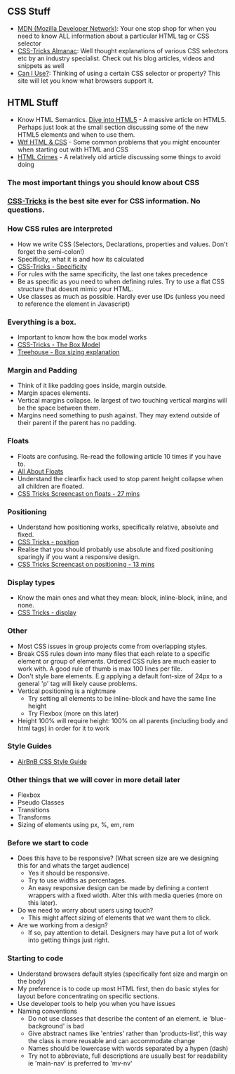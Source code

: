 ## CSS Stuff

- [MDN (Mozilla Developer Network)](https://developer.mozilla.org/en-US/): Your one stop shop for when you need to know ALL information about a particular HTML tag or CSS selector
- [CSS-Tricks Almanac](https://css-tricks.com/almanac/): Well thought explanations of various CSS selectors etc by an industry specialist.  Check out his blog articles, videos and snippets as well
- [Can I Use?](http://caniuse.com/): Thinking of using a certain CSS selector or property? This site will let you know what browsers support it.

## HTML Stuff

- Know HTML Semantics. [Dive into HTML5](http://diveintohtml5.info/semantics.html#new-elements) - A massive article on HTML5.  Perhaps just look at the small section discussing some of the new HTML5 elements and when to use them.
- [Wtf HTML & CSS](http://wtfhtmlcss.com/) - Some common problems that you might encounter when starting out with HTML and CSS
- [HTML Crimes](http://line25.com/articles/10-html-tag-crimes-you-really-shouldnt-commit) - A relatively old article discussing some things to avoid doing

### The most important things you should know about CSS

### [CSS-Tricks](http://www.css-tricks.com) is the best site ever for CSS information. No questions.

### How CSS rules are interpreted
- How we write CSS (Selectors, Declarations, properties and values. Don't forget the semi-colon!)
- Specificity, what it is and how its calculated
- [CSS-Tricks - Specificity](https://css-tricks.com/specifics-on-css-specificity/)
- For rules with the same specificity, the last one takes precedence
- Be as specific as you need to when defining rules. Try to use a flat CSS structure that doesnt mimic your HTML.
- Use classes as much as possible.  Hardly ever use IDs (unless you need to reference the element in Javascript)

### Everything is a box.
- Important to know how the box model works
- [CSS-Tricks - The Box Model](https://css-tricks.com/the-css-box-model/)
- [Treehouse - Box sizing explanation](http://blog.teamtreehouse.com/box-sizing-secret-simple-css-layouts)

### Margin and Padding
- Think of it like padding goes inside, margin outside.
- Margin spaces elements.
- Vertical margins collapse.  Ie largest of two touching vertical margins will be the space between them.
- Margins need something to push against. They may extend outside of their parent if the parent has no padding.

### Floats
- Floats are confusing.  Re-read the following article 10 times if you have to.
- [All About Floats](https://css-tricks.com/all-about-floats/)
- Understand the clearfix hack used to stop parent height collapse when all children are floated.
- [CSS Tricks Screencast on floats - 27 mins](https://css-tricks.com/video-screencasts/42-all-about-floats-screencast/)

### Positioning
- Understand how positioning works, specifically relative, absolute and fixed.
- [CSS Tricks - position](https://css-tricks.com/almanac/properties/p/position/)
- Realise that you should probably use absolute and fixed positioning sparingly if you want a responsive design.
- [CSS Tricks Screencast on positioning - 13 mins](https://css-tricks.com/video-screencasts/110-quick-overview-of-css-position-values/)

### Display types
- Know the main ones and what they mean: block, inline-block, inline, and none.
- [CSS Tricks - display](https://css-tricks.com/almanac/properties/d/display/)

### Other
- Most CSS issues in group projects come from overlapping styles.
- Break CSS rules down into many files that each relate to a specific element or group of elements. Ordered CSS rules are much easier to work with.  A good rule of thumb is max 100 lines per file.
- Don't style bare elements. E.g applying a default font-size of 24px to a general 'p' tag will likely cause problems.
- Vertical positioning is a nightmare
  - Try setting all elements to be inline-block and have the same line height
  - Try Flexbox (more on this later)
- Height 100% will require height: 100% on all parents (including body and html tags) in order for it to work

### Style Guides
- [AirBnB CSS Style Guide](https://github.com/airbnb/css)

### Other things that we will cover in more detail later
- Flexbox
- Pseudo Classes
- Transitions
- Transforms
- Sizing of elements using px, %, em, rem

### Before we start to code

- Does this have to be responsive? (What screen size are we designing this for and whats the target audience)
  - Yes it should be responsive.
  - Try to use widths as percentages.
  - An easy responsive design can be made by defining a content wrappers with a fixed width. Alter this with media queries (more on this later).
- Do we need to worry about users using touch?
  - This might affect sizing of elements that we want them to click.
- Are we working from a design?
  - If so, pay attention to detail. Designers may have put a lot of work into getting things just right.

### Starting to code

- Understand browsers default styles (specifically font size and margin on the body)
- My preference is to code up most HTML first, then do basic styles for layout before concentrating on specific sections.
- Use developer tools to help you when you have issues
- Naming conventions
  - Do not use classes that describe the content of an element. ie 'blue-background' is bad
  - Give abstract names like 'entries' rather than 'products-list', this way the class is more reusable and can accommodate change
  - Names should be lowercase with words separated by a hypen (dash)
  - Try not to abbreviate, full descriptions are usually best for readability ie 'main-nav' is preferred to 'mv-nv'

